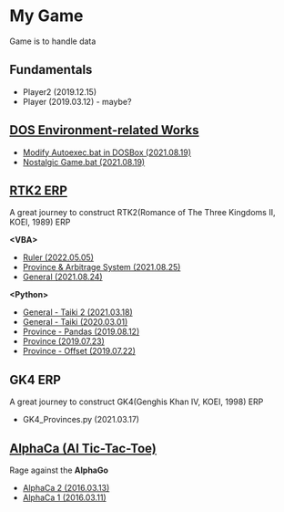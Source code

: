 # My Game

Game is to handle data


## Fundamentals

- Player2 (2019.12.15)
- Player (2019.03.12) - maybe?


## [DOS Environment-related Works](/DOS#my-dos-environment-related-works)

- [Modify Autoexec.bat in DOSBox (2021.08.19)](/DOS#modify-autoexecbat-in-dosbox-20210819)
- [Nostalgic Game.bat (2021.08.19)](/DOS#nostalgic-gamebat-20210819)


## [RTK2 ERP](/RTK2#rtk2-erp)
A great journey to construct RTK2(Romance of The Three Kingdoms II, KOEI, 1989) ERP  

**\<VBA>**
- [Ruler (2022.05.05)](/RTK2#ruler-20220505)
- [Province & Arbitrage System (2021.08.25)](/RTK2#province--arbitrage-system-20210825)
- [General (2021.08.24)](/RTK2#general-20210824)

**\<Python>**
- [General - Taiki 2 (2021.03.18)](/RTK2#general---taiki-2-20210318)
- [General - Taiki (2020.03.01)](/RTK2#general---taiki-20200301)
- [Province - Pandas (2019.08.12)](/RTK2#province---pandas-20190812)
- [Province (2019.07.23)](/RTK2#province-20190723)
- [Province - Offset (2019.07.22)](/RTK2#province---offset-20190722)


## GK4 ERP
A great journey to construct GK4(Genghis Khan Ⅳ, KOEI, 1998) ERP

- GK4_Provinces.py (2021.03.17)


## [AlphaCa (AI Tic-Tac-Toe)](/AlphaCa#alphaca-ai-tic-tac-toe)
Rage against the **AlphaGo**

- [AlphaCa 2 (2016.03.13)](/AlphaCa#alphaca-2-20160313)
- [AlphaCa 1 (2016.03.11)](/AlphaCa#alphaca-1-20160311)